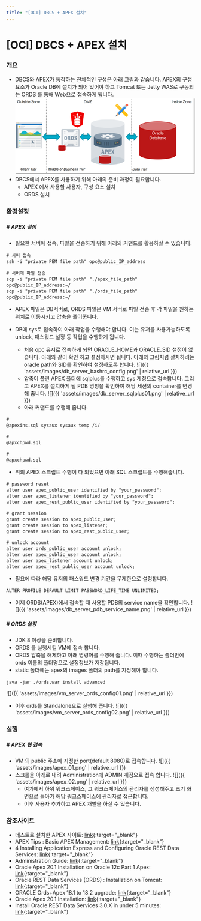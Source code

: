 ```yaml
---
title: "[OCI] DBCS + APEX 설치"
---
```


# [OCI] DBCS + APEX 설치
### 개요
* DBCS와 APEX가 동작하는 전체적인 구성은 아래 그림과 같습니다.  APEX의 구성요소가 Oracle DB에 설치가 되어 있어야 하고 Tomcat 또는 Jetty WAS로 구동되는 ORDS 를 통해 Web으로 접속하게 됩니다.
![diagram](/assets/images/apex_ords_diagram01.png)
* DBCS에서 APEX를 사용하기 위해 아래의 준비 과정이 필요합니다.
	* APEX 에서 사용할 사용자, 구성 요소 설치
	* ORDS 설치

### 환경설정
##### # APEX 설정

* 필요한 서버에 접속, 파일을 전송하기 위해 아래의 커맨드를 활용하실 수 있습니다.

```
# 서버 접속
ssh -i "private PEM file path" opc@public_IP_address
```

```
# 서버에 파일 전송
scp -i "private PEM file path" "./apex_file_path" opc@public_IP_address:~/
scp -i "private PEM file path" "./ords_file_path" opc@public_IP_address:~/
```
  * APEX 파일은 DB서버로, ORDS 파일은 VM 서버로 파일 전송 후 각 파일을 원하는 위치로 이동시키고 압축을 풀어줍니다.

* DB에 sys로 접속하여 아래 작업을 수행해야 합니다. 이는 유저를 사용가능하도록 unlock, 패스워드 설정 등 작업을 수행하게 됩니다.
	* 처음 opc 유저로 접속하게 되면 ORACLE_HOME과 ORACLE_SID 설정이 없습니다. 아래와 같이 확인 하고 설정하시면 됩니다. 아래의 그림처럼 설치하려는 oracle path와 SID를 확인하여 설정하도록 합니다.
![]({{ 'assets/images/db_server_bashrc_config.png' | relative_url }})
  * 압축이 풀린 APEX 폴더에 sqlplus를 수행하고 sys 계정으로 접속합니다. 그리고 APEX를 설치하게 될 PDB 명칭을 확인하여 해당 세션의 container를 변경해 줍니다.
![]({{ 'assets/images/db_server_sqlplus01.png' | relative_url }})
  * 아래 커맨드를 수행해 줍니다.
```
# 
@apexins.sql sysaux sysaux temp /i/
```
```
# 
@apxchpwd.sql
```
```
# 
@apxchpwd.sql
```
  * 위의 APEX 스크립트 수행이 다 되었으면 아래 SQL 스크립트를 수행해줍니다.
```
# password reset
alter user apex_public_user identified by "your_password";
alter user apex_listener identified by "your_password";
alter user apex_rest_public_user identified by "your_password";
```
```
# grant session
grant create session to apex_public_user;
grant create session to apex_listener;
grant create session to apex_rest_public_user;
```
```
# unlock account
alter user ords_public_user account unlock;
alter user apex_public_user account unlock;
alter user apex_listener account unlock;
alter user apex_rest_public_user account unlock;
```
  * 필요에 따라 해당 유저의 패스워드 변경 기간을 무제한으로 설정합니다.
```
ALTER PROFILE DEFAULT LIMIT PASSWORD_LIFE_TIME UNLIMITED;
```
  * 이제 ORDS(APEX)에서 접속할 때 사용할 PDB의 service name을 확인합니다.
![]({{ 'assets/images/db_server_pdb_service_name.png' | relative_url }})

##### # ORDS 설정
* JDK 8 이상을 준비합니다.
* ORDS 를 실행시킬 VM에 접속 합니다.
* ORDS 압축을 해제하고 아래 명령어를 수행해 줍니다.  이때 수행하는 폴더안에 ords 이름의 폴더명으로 설정정보가 저장됩니다.
* static 폴더에는 apex의 images 폴더의 path를 지정해야 합니다.
```
java -jar ./ords.war install advanced
```
![]({{ 'assets/images/vm_server_ords_config01.png' | relative_url }})
* 이후 ords를 Standalone으로 실행해 줍니다.
![]({{ 'assets/images/vm_server_ords_config02.png' | relative_url }})

### 실행
##### # APEX 웹 접속
* VM 의 public 주소에 지정한 port(default 8080)로 접속합니다.
![]({{ 'assets/images/apex_01.png' | relative_url }})
* 스크롤을 아래로 내려 Administration에 ADMIN 계정으로 접속 합니다.
![]({{ 'assets/images/apex_02.png' | relative_url }})
  * 여기에서 하위 워크스페이스, 그 워크스페이스의 관리자를 생성해주고 초기 화면으로 돌아가 해당 워크스페이스에 관리자로 접근합니다.
  * 이후 사용자 추가하고 APEX 개발을 하실 수 있습니다.

### 참조사이트

* 테스트로 설치한 APEX 사이트: [link](http://150.136.125.158:8080/ords/f?p=4550:1:7259868572154:::::){:target="_blank"}
* APEX Tips : Basic APEX Management: [link](https://oracle-base.com/articles/misc/apex-tips-basic-apex-management){:target="_blank"}
* 4 Installing Application Express and Configuring Oracle REST Data Services: [link](https://docs.oracle.com/cd/E59726_01/install.50/e39144/listener.htm#HTMIG29143){:target="_blank"}
* Administration Guide: [link](https://docs.oracle.com/en/database/oracle/application-express/19.1/aeadm/index.html){:target="_blank"}
* Oracle Apex 20.1 Installation on Oracle 12c Part 1 Apex: [link](https://www.youtube.com/watch?v=aUkO2Qf1UvA&t=825s){:target="_blank"}
* Oracle REST Data Services (ORDS) : Installation on Tomcat: [link](https://oracle-base.com/articles/misc/oracle-rest-data-services-ords-installation-on-tomcat){:target="_blank"}
* ORACLE Ords+Apex 18.1 to 18.2 upgrade: [link](https://dayhap.tistory.com/entry/ORACLE-OrdsApex-181-to-182-upgrade){:target="_blank"}
* Oracle Apex 20.1 Installation: [link](https://bigdataenthusiast.wordpress.com/2020/08/02/apex-20-1-installation/){:target="_blank"}
* Install Oracle REST Data Services 3.0.X in under 5 minutes: [link](https://blog.cdivilly.com/2015/03/11/install-ords-3.0.0){:target="_blank"}
